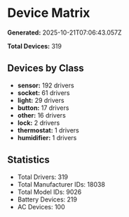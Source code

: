 # Device Matrix

**Generated:** 2025-10-21T07:06:43.057Z

**Total Devices:** 319

## Devices by Class

- **sensor:** 192 drivers
- **socket:** 61 drivers
- **light:** 29 drivers
- **button:** 17 drivers
- **other:** 16 drivers
- **lock:** 2 drivers
- **thermostat:** 1 drivers
- **humidifier:** 1 drivers

## Statistics

- Total Drivers: 319
- Total Manufacturer IDs: 18038
- Total Model IDs: 9026
- Battery Devices: 219
- AC Devices: 100
